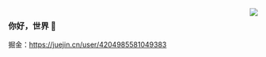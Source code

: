 
<img align="right" src="https://github-readme-stats.vercel.app/api?username=FourteenD&show_icons=true&icon_color=CE1D2D&text_color=718096&bg_color=ffffff&hide_title=true" />

### 你好，世界 👋

掘金：https://juejin.cn/user/4204985581049383

